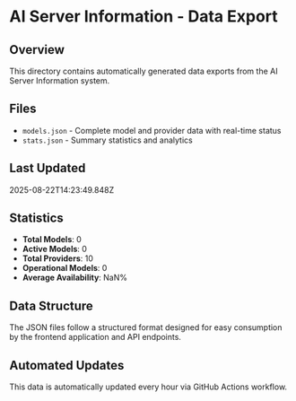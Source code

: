 # AI Server Information - Data Export

## Overview
This directory contains automatically generated data exports from the AI Server Information system.

## Files
- `models.json` - Complete model and provider data with real-time status
- `stats.json` - Summary statistics and analytics

## Last Updated
2025-08-22T14:23:49.848Z

## Statistics
- **Total Models**: 0
- **Active Models**: 0
- **Total Providers**: 10
- **Operational Models**: 0
- **Average Availability**: NaN%

## Data Structure
The JSON files follow a structured format designed for easy consumption by the frontend application and API endpoints.

## Automated Updates
This data is automatically updated every hour via GitHub Actions workflow.

